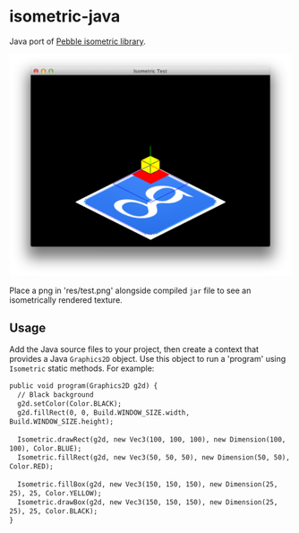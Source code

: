 # isometric-java

Java port of [Pebble isometric library](https://github.com/C-D-Lewis/isometric).

![screenshot](screenshots/screenshot.png)

Place a png in 'res/test.png' alongside compiled `jar` file to see an
isometrically rendered texture.

## Usage

Add the Java source files to your project, then create a context that provides a
Java `Graphics2D` object. Use this object to run a 'program' using `Isometric`
static methods. For example:

```
public void program(Graphics2D g2d) {
  // Black background
  g2d.setColor(Color.BLACK);
  g2d.fillRect(0, 0, Build.WINDOW_SIZE.width, Build.WINDOW_SIZE.height);
  
  Isometric.drawRect(g2d, new Vec3(100, 100, 100), new Dimension(100, 100), Color.BLUE);
  Isometric.fillRect(g2d, new Vec3(50, 50, 50), new Dimension(50, 50), Color.RED);
  
  Isometric.fillBox(g2d, new Vec3(150, 150, 150), new Dimension(25, 25), 25, Color.YELLOW);
  Isometric.drawBox(g2d, new Vec3(150, 150, 150), new Dimension(25, 25), 25, Color.BLACK);
}
```
